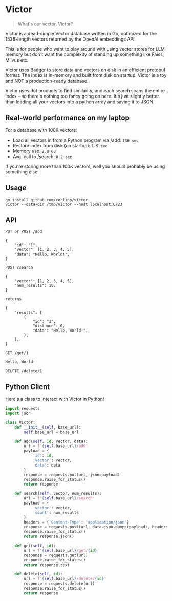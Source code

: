 # Victor

> What's our vector, Victor?

Victor is a dead-simple Vector database written in Go, optimized for the 1536-length vectors returned by the OpenAI embeddings API.

This is for people who want to play around with using vector stores for LLM memory but don't want the complexity of standing up something like Faiss, Milvus etc.

Victor uses Badger to store data and vectors on disk in an efficient protobuf format. The index is in-memory and built from disk on startup. Victor is a toy and NOT a production-ready database.

Victor uses dot products to find similarity, and each search scans the entire index - so there's nothing too fancy going on here. It's just slightly better than loading all your vectors into a python array and saving it to JSON.

## Real-world performance on my laptop

For a database with 100K vectors:
- Load all vectors in from a Python program via /add: `230 sec`
- Restore index from disk (on startup): `1.5 sec`
- Memory use: `2.8 GB`
- Avg. call to /search: `0.2 sec`

If you're storing more than 100K vectors, well you should probably be using something else.

## Usage

```
go install github.com/corlinp/victor
victor --data-dir /tmp/victor --host localhost:6723
```


## API

```
PUT or POST /add

{
    "id": "1",
    "vector": [1, 2, 3, 4, 5],
    "data": "Hello, World!",
}
```


```
POST /search

{
    "vector": [1, 2, 3, 4, 5],
    "num_results": 10,
}

returns

{
    "results": [
        {
            "id": "1",
            "distance": 0,
            "data": "Hello, World!",
        },
    ],
}
```


```
GET /get/1

Hello, World!
```

```
DELETE /delete/1
```

## Python Client

Here's a class to interact with Victor in Python!

```python
import requests
import json

class Victor:
    def __init__(self, base_url):
        self.base_url = base_url

    def add(self, id, vector, data):
        url = f'{self.base_url}/add'
        payload = {
            'id': id,
            'vector': vector,
            'data': data
        }
        response = requests.put(url, json=payload)
        response.raise_for_status()
        return response

    def search(self, vector, num_results):
        url = f'{self.base_url}/search'
        payload = {
            'vector': vector,
            'count': num_results
        }
        headers = {'Content-Type': 'application/json'}
        response = requests.post(url, data=json.dumps(payload), headers=headers)
        response.raise_for_status()
        return response.json()

    def get(self, id):
        url = f'{self.base_url}/get/{id}'
        response = requests.get(url)
        response.raise_for_status()
        return response.text

    def delete(self, id):
        url = f'{self.base_url}/delete/{id}'
        response = requests.delete(url)
        response.raise_for_status()
        return response
```